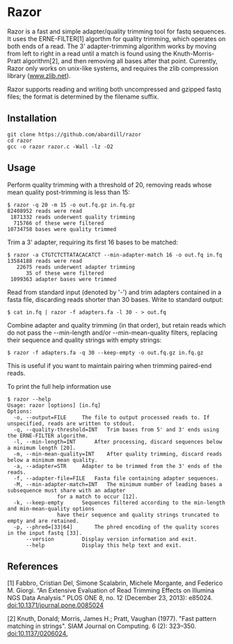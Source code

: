 # Razor
Razor is a fast and simple adapter/quality trimming tool for fastq sequences.
It uses the ERNE-FILTER[1] algorthm for quality trimming, which operates on both ends of a read. 
The 3' adapter-trimming algorithm works by moving from left to right in a read until a match is found using the Knuth-Morris-Pratt algorithm[2], and then removing all bases after that point.
Currently, Razor only works on unix-like systems, and requires the zlib compression library (www.zlib.net).

Razor supports reading and writing both uncompressed and gzipped fastq files; the format is determined by the filename suffix.
## Installation
    git clone https://github.com/abardill/razor
    cd razor
    gcc -o razor razor.c -Wall -lz -O2
## Usage
Perform quality trimming with a threshold of 20, removing reads whose mean quality post-trimming is less than 15:

	$ razor -q 20 -m 15 -o out.fq.gz in.fq.gz
	82408952 reads were read
     1871332 reads underwent quality trimming
      715766 of these were filtered
    10734758 bases were quality trimmed

Trim a 3' adapter, requiring its first 16 bases to be matched:

	$ razor -a CTGTCTCTTATACACATCT --min-adapter-match 16 -o out.fq in.fq
	13584188 reads were read
   	   22675 reads underwent adapter trimming
          35 of these were filtered
 	 1099363 adapter bases were trimmed

Read from standard input (denoted by '-') and trim adapters contained in a fasta file, discarding reads shorter than 30 bases. Write to standard output:

	$ cat in.fq | razor -f adapters.fa -l 30 - > out.fq

Combine adapter and quality trimming (in that order), but retain reads which do not pass the --min-length and/or --min-mean-quality filters, replacing their sequence and quality strings with empty strings:

	$ razor -f adapters.fa -q 30 --keep-empty -o out.fq.gz in.fq.gz
	
This is useful if you want to maintain pairing when trimming paired-end reads.

To print the full help information use

	$ razor --help
	Usage: razor [options] [in.fq]
	Options: 
	  -o, --output=FILE		The file to output processed reads to. If unspecified, reads are written to stdout.
	  -q, --quality-threshold=INT	Trim bases from 5' and 3' ends using the ERNE-FILTER algorithm.
	  -l, --min-length=INT		After processing, discard sequences below a minimum length [20].
	  -m, --min-mean-quality=INT	After quality trimming, discard reads below a minimum mean quality.
	  -a, --adapter=STR		Adapter to be trimmed from the 3' ends of the reads.
	  -f, --adapter-file=FILE	Fasta file containing adapter sequences.
	  -M, --min-adapter-match=INT	The minimum number of leading bases a subsequence must share with an adapter
					for a match to occur [12].
	  -k, --keep-empty		Sequences filtered according to the min-length and min-mean-quality options
					have their sequence and quality strings truncated to empty and are retained.
	  -p, --phred=[33|64]		The phred encoding of the quality scores in the input fastq [33].
	      --version			Display version information and exit.
	      --help			Display this help text and exit.

 
## References
[1] Fabbro, Cristian Del, Simone Scalabrin, Michele Morgante, and Federico M. Giorgi. “An Extensive Evaluation of Read Trimming Effects on Illumina NGS Data Analysis.” PLOS ONE 8, no. 12 (December 23, 2013): e85024. [doi:10.1371/journal.pone.0085024](https://doi.org/10.1371/journal.pone.0085024)

[2] Knuth, Donald; Morris, James H.; Pratt, Vaughan (1977). "Fast pattern matching in strings". SIAM Journal on Computing. 6 (2): 323–350. [doi:10.1137/0206024.](https://doi.org/10.1137/0206024)

